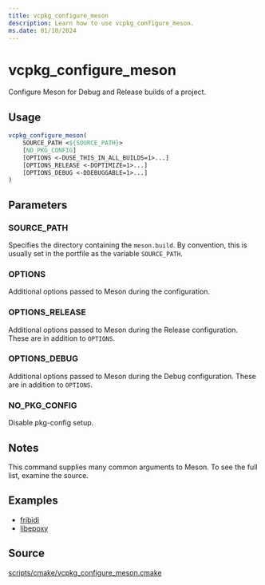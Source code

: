 ```yaml
---
title: vcpkg_configure_meson
description: Learn how to use vcpkg_configure_meson.
ms.date: 01/10/2024
---
```

# vcpkg_configure_meson

Configure Meson for Debug and Release builds of a project.

## Usage

```cmake
vcpkg_configure_meson(
    SOURCE_PATH <${SOURCE_PATH}>
    [NO_PKG_CONFIG]
    [OPTIONS <-DUSE_THIS_IN_ALL_BUILDS=1>...]
    [OPTIONS_RELEASE <-DOPTIMIZE=1>...]
    [OPTIONS_DEBUG <-DDEBUGGABLE=1>...]
)
```

## Parameters

### SOURCE_PATH

Specifies the directory containing the `meson.build`.
By convention, this is usually set in the portfile as the variable `SOURCE_PATH`.

### OPTIONS

Additional options passed to Meson during the configuration.

### OPTIONS_RELEASE

Additional options passed to Meson during the Release configuration. These are in addition to `OPTIONS`.

### OPTIONS_DEBUG

Additional options passed to Meson during the Debug configuration. These are in addition to `OPTIONS`.

### NO_PKG_CONFIG

Disable pkg-config setup.

## Notes

This command supplies many common arguments to Meson. To see the full list, examine the source.

## Examples

- [fribidi](https://github.com/Microsoft/vcpkg/blob/master/ports/fribidi/portfile.cmake)
- [libepoxy](https://github.com/Microsoft/vcpkg/blob/master/ports/libepoxy/portfile.cmake)

## Source

[scripts/cmake/vcpkg\_configure\_meson.cmake](https://github.com/Microsoft/vcpkg/blob/master/scripts/cmake/vcpkg_configure_meson.cmake)
